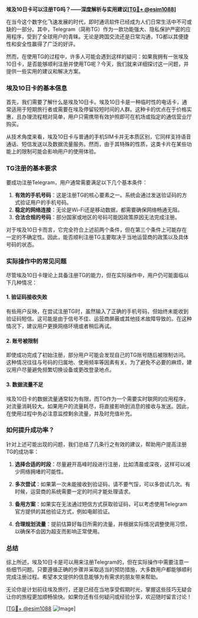 **埃及10日卡可以注册TG吗？——深度解析与实用建议[[TG💪+ @esim1088](https://t.me/s/esim1088)]**

在当今这个数字化飞速发展的时代，即时通讯软件已经成为人们日常生活中不可或缺的一部分。其中，Telegram（简称TG）作为一款功能强大、隐私保护严密的应用程序，受到了全球用户的青睐。无论是跨国交流还是日常沟通，TG都以其便捷性和安全性赢得了广泛的好评。

然而，在使用TG的过程中，许多人可能会遇到这样的疑问：如果我拥有一张埃及10日卡，是否能够顺利注册并使用TG呢？今天，我们就来详细探讨这一问题，并提供一些实用的建议和解决方案。

### 埃及10日卡的基本信息

首先，我们需要了解什么是埃及10日卡。埃及10日卡是一种临时性的电话卡，通常适用于短期旅行者或需要在埃及停留较短时间的人群。这种卡的优点在于价格实惠，且办理流程相对简单，用户只需携带有效护照即可在机场或指定的通信营业厅购买。

从技术角度来看，埃及10日卡与普通的手机SIM卡并无本质区别，它同样支持语音通话、短信发送以及数据流量服务。然而，由于其特殊的性质，这类卡片在某些功能上的限制可能会影响用户的使用体验。

### TG注册的基本要求

要成功注册Telegram，用户通常需要满足以下几个基本条件：

1. **有效的手机号码**：这是注册TG的核心要素之一。系统会通过发送验证码的方式验证用户的手机号码。
2. **稳定的网络连接**：无论是Wi-Fi还是移动数据，都需要确保网络畅通无阻。
3. **合法合规的号码**：部分国家或地区的号码可能因政策原因无法完成注册。

对于埃及10日卡而言，它完全符合上述前两个条件，但在第三个条件上可能存在一定的不确定性。因此，能否顺利注册TG主要取决于当地运营商的政策以及具体号码的状态。

### 实际操作中的常见问题

尽管埃及10日卡理论上具备注册TG的能力，但在实际操作中，用户仍可能面临以下几种情况：

#### 1. 验证码接收失败
有些用户反映，在尝试注册TG时，虽然输入了正确的手机号码，但始终未能收到验证码短信。这可能是由于信号不佳、运营商屏蔽或其他技术故障导致的。在这种情况下，建议用户更换网络环境或者稍后再试。

#### 2. 账号被限制
即使成功完成了初始注册，部分用户可能会发现自己的TG账号随后被限制访问。这种情况往往与号码的归属地、使用频率等因素有关。为了避免不必要的麻烦，建议用户尽量避免频繁切换设备或更改登录地点。

#### 3. 数据流量不足
埃及10日卡的数据流量通常较为有限，而TG作为一个需要实时联网的应用程序，对流量消耗较大。如果用户的流量耗尽，将直接影响到消息的接收与发送。因此，在使用过程中务必注意监控剩余流量，并及时充值补充。

### 如何提升成功率？

针对上述可能出现的问题，我们总结了几条行之有效的建议，帮助用户提高注册TG的成功率：

1. **选择合适的时段**：尽量避开高峰时段进行注册，比如清晨或深夜，这样可以减少网络拥堵的可能性。
   
2. **多次尝试**：如果第一次未能接收到验证码，请不要气馁，可以多尝试几次。有时候，运营商的系统需要一定的时间才能处理请求。

3. **备用方案**：如果实在无法通过短信方式获取验证码，可以考虑使用Telegram官方提供的其他验证方式，例如电邮验证。

4. **合理规划流量**：提前估算好每日所需的流量，并根据实际情况调整使用习惯，以确保不会因为超支而影响正常使用。

### 总结

综上所述，埃及10日卡是可以用来注册Telegram的，但在实际操作中需要注意一些细节问题。只要遵循正确的步骤并采取适当的预防措施，大多数用户都能够顺利完成注册过程。希望本文提供的信息能够为有需求的朋友带来帮助。

无论你是计划前往埃及旅行，还是已经在当地享受假期时光，掌握这些技巧无疑会让你的旅程更加顺畅愉快。如果你还有任何疑问或经验分享，欢迎随时留言讨论！

[[TG💪+ @esim1088](https://t.me/s/esim1088) ![Image](https://i.postimg.cc/4NQfJmqS/Snipaste-2025-05-13-00-14-12.png)]